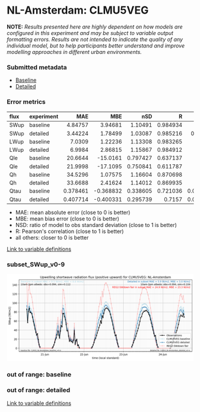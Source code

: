 # NL-Amsterdam: CLMU5VEG

**NOTE:** *Results presented here are highly dependent on how models are configured in this experiment and may be subject to variable output formatting errors. Results are not intended to indicate the quality of any individual model, but to help participants better understand and improve modelling approaches in different urban environments.*

### Submitted metadata

- [Baseline](CLMU5VEG_NL-Amsterdam_baseline_attrs.md)
- [Detailed](CLMU5VEG_NL-Amsterdam_detailed_attrs.md)

### Error metrics

| flux   | experiment   |       MAE |        MBE |      nSD |        R |       5th |     95th |      RMSE |    cRMSE |      AMBE |     1-nSD |       1-R |   nSkewness |   nKurtosis |   Overlap |
|:-------|:-------------|----------:|-----------:|---------:|---------:|----------:|---------:|----------:|---------:|----------:|----------:|----------:|------------:|------------:|----------:|
| SWup   | baseline     |  4.84757  |   3.94681  | 1.10491  | 0.984934 | 0.66305   |  8.88921 |  6.5576   | 0.210474 |  3.94681  | 0.104908  | 0.0150662 |  0.00784323 |   0.0913518 | 0.0771986 |
| SWup   | detailed     |  3.44224  |   1.78499  | 1.03087  | 0.985216 | 0.571601  |  3.48798 |  4.75889  | 0.177299 |  1.78499  | 0.0308735 | 0.0147845 |  0.0166161  |   0.120414  | 0.0626646 |
| LWup   | baseline     |  7.0309   |   1.22236  | 1.13308  | 0.983265 | 4.81899   | 15.9854  |  9.29195  | 0.235867 |  1.22236  | 0.133078  | 0.0167346 |  0.206248   |   0.237553  | 0.0685946 |
| LWup   | detailed     |  6.9984   |   2.86815  | 1.15867  | 0.984912 | 3.33502   | 19.9028  |  9.99747  | 0.24524  |  2.86815  | 0.158673  | 0.0150883 |  0.2481     |   0.315164  | 0.0658826 |
| Qle    | baseline     | 20.6644   | -15.0161   | 0.797427 | 0.637137 | 3.90298   | 27.2254  | 31.4534   | 0.787241 | 15.0161   | 0.202574  | 0.362863  |  0.562824   |   0.140324  | 0.355855  |
| Qle    | detailed     | 21.9998   | -17.1095   | 0.750841 | 0.611787 | 3.1488    | 29.4566  | 32.9811   | 0.803152 | 17.1095   | 0.24916   | 0.388213  |  0.749301   |   0.0380112 | 0.392023  |
| Qh     | baseline     | 34.5296   |   1.07575  | 1.16604  | 0.870698 | 6.49699   | 59.0201  | 53.4654   | 0.57368  |  1.07575  | 0.166036  | 0.129302  |  0.745036   |   0.642629  | 0.213661  |
| Qh     | detailed     | 33.6688   |   2.41624  | 1.14012  | 0.869935 | 3.72949   | 54.5533  | 52.4523   | 0.562326 |  2.41624  | 0.140116  | 0.130065  |  0.74218    |   0.640264  | 0.177863  |
| Qtau   | baseline     |  0.378461 |  -0.368832 | 0.338605 | 0.721036 | 0.0235585 |  1.15291 |  0.605578 | 0.79143  |  0.368832 | 0.661395  | 0.278964  |  0.305258   |   0.67068   | 0.324804  |
| Qtau   | detailed     |  0.407714 |  -0.400331 | 0.295739 | 0.7157   | 0.0283355 |  1.23699 |  0.636291 | 0.814948 |  0.400331 | 0.704261  | 0.2843    |  0.315215   |   0.680637  | 0.365253  |

 - MAE: mean absolute error (close to 0 is better)
 - MBE: mean bias error (close to 0 is better)
 - NSD: ratio of model to obs standard deviation (close to 1 is better)
 - R: Pearson's correlation (close to 1 is better)
 - all others: closer to 0 is better

[Link to variable definitions](../modelattrs/variable_definitions.md)

### <a name="subset_swup_v0-9"></a>subset_SWup_v0-9
[![CLMU5VEG_NL-Amsterdam_subset_SWup_v0-9.png](CLMU5VEG_NL-Amsterdam_subset_SWup_v0-9.png)](CLMU5VEG_NL-Amsterdam_subset_SWup_v0-9.png)

### out of range: baseline


### out of range: detailed



[Link to variable definitions](../modelattrs/variable_definitions.md)

